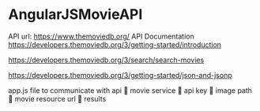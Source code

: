 # AngularJSMovieAPI
API url: https://www.themoviedb.org/
API Documentation
  https://developers.themoviedb.org/3/getting-started/introduction

  https://developers.themoviedb.org/3/search/search-movies

  https://developers.themoviedb.org/3/getting-started/json-and-jsonp
  
 app.js file to communicate with api
     📎 movie service
     📎 api key
     📎 image path
     📎 movie resource url
     📎 results
